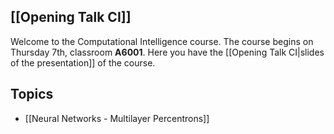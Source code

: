 ## [[Opening Talk CI]]
Welcome to the Computational Intelligence course. The course begins on Thursday 7th, classroom **A6001**. Here you have the [[Opening Talk CI|slides of the presentation]] of the course.
## Topics
- [[Neural Networks - Multilayer Percentrons]]

